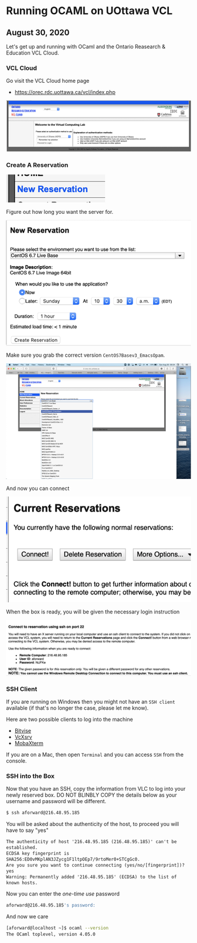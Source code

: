 # Running OCAML on UOttawa VCL
## August 30, 2020

Let's get up and running with OCaml and the Ontario Reasearch
& Education VCL Cloud.

### VCL Cloud

Go visit the VCL Cloud home page

* https://orec.rdc.uottawa.ca/vcl/index.php

![VCL Cloud](01_vlc_login.png?raw=true)

### Create A Reservation

![Create a new reservation](02_new_reservations.png?raw=true)

Figure out how long you want the server for.

![Setup your reservation](03_create_reservation.png?raw=true)

Make sure you grab the correct version `CentOS7Basev3_EmacsOpam`.

![EmacsOpam version](04_emacs_opam.png?raw=true)

And now you can connect

![Connect to your server](05_connect.png?raw=true)

When the box is ready, you will be given the necessary login instruction

![Login Instructions](06_login_instructions.png?raw=true)

### SSH Client

If you are running on Windows then you might not have an `SSH client`
available (if that's no longer the case, please let me know).

Here are two possible clients to log into the machine

* [Bitvise](https://www.bitvise.com/ssh-client-download)
* [VcXsrv](https://sourceforge.net/projects/vcxsrv/)
* [MobaXterm](https://mobaxterm.mobatek.net)

If you are on a Mac, then open `Terminal` and you can access `SSH`
from the console.

### SSH into the Box

Now that you have an SSH, copy the information from VLC to 
log into your newly reserved box.  DO NOT BLINBLY COPY the details
below as your username and password will be different.

```bash
$ ssh aforward@216.48.95.185
```

You will be asked about the authenticity of the host, to proceed
you will have to say "yes"

```
The authenticity of host '216.48.95.185 (216.48.95.185)' can't be established.
ECDSA key fingerprint is SHA256:ED0vMKplAN3JZycg1F1ltpOEp7/9rtoMer0+STCgGc0.
Are you sure you want to continue connecting (yes/no/[fingerprint])? yes
Warning: Permanently added '216.48.95.185' (ECDSA) to the list of known hosts.
```

Now you can enter the _one-time use_ password

```bash
aforward@216.48.95.185's password: 
```

And now we care

```bash
[aforward@localhost ~]$ ocaml --version
The OCaml toplevel, version 4.05.0
```